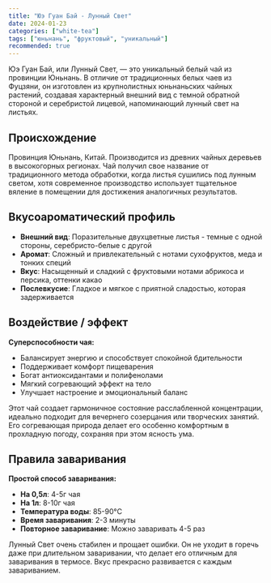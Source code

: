```yaml
---
title: "Юэ Гуан Бай - Лунный Свет"
date: 2024-01-23
categories: ["white-tea"]
tags: ["юньнань", "фруктовый", "уникальный"]
recommended: true
---
```


Юэ Гуан Бай, или Лунный Свет, — это уникальный белый чай из провинции Юньнань. В отличие от традиционных белых чаев из Фуцзяни, он изготовлен из крупнолистных юньнаньских чайных растений, создавая характерный внешний вид с темной обратной стороной и серебристой лицевой, напоминающий лунный свет на листьях.

## Происхождение

Провинция Юньнань, Китай. Производится из древних чайных деревьев в высокогорных регионах. Чай получил свое название от традиционного метода обработки, когда листья сушились под лунным светом, хотя современное производство использует тщательное вяление в помещении для достижения аналогичных результатов.

## Вкусоароматический профиль

- **Внешний вид**: Поразительные двухцветные листья - темные с одной стороны, серебристо-белые с другой
- **Аромат**: Сложный и привлекательный с нотами сухофруктов, меда и тонких специй
- **Вкус**: Насыщенный и сладкий с фруктовыми нотами абрикоса и персика, оттенки какао
- **Послевкусие**: Гладкое и мягкое с приятной сладостью, которая задерживается

## Воздействие / эффект

**Суперспособности чая:**
- Балансирует энергию и способствует спокойной бдительности
- Поддерживает комфорт пищеварения
- Богат антиоксидантами и полифенолами
- Мягкий согревающий эффект на тело
- Улучшает настроение и эмоциональный баланс

Этот чай создает гармоничное состояние расслабленной концентрации, идеально подходит для вечернего созерцания или творческих занятий. Его согревающая природа делает его особенно комфортным в прохладную погоду, сохраняя при этом ясность ума.

## Правила заваривания

**Простой способ заваривания:**
- **На 0,5л**: 4-5г чая
- **На 1л**: 8-10г чая
- **Температура воды**: 85-90°C
- **Время заваривания**: 2-3 минуты
- **Повторное заваривание**: Можно заваривать 4-5 раз

Лунный Свет очень стабилен и прощает ошибки. Он не уходит в горечь даже при длительном заваривании, что делает его отличным для заваривания в термосе. Вкус прекрасно развивается с каждым завариванием.
